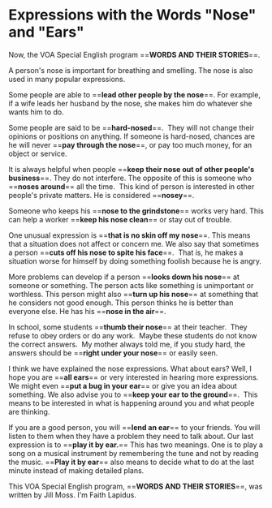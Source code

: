 # Expressions with the Words "Nose" and "Ears"

<span></span>

Now, the VOA Special English program ==**WORDS AND THEIR STORIES**==.

A person's nose is important for breathing and smelling. The nose is also used in many popular expressions.

Some people are able to ==**lead other people by the nose**==. For example, if a wife leads her husband by the nose, she makes him do whatever she wants him to do.

Some people are said to be ==**hard-nosed**==.  They will not change their opinions or positions on anything. If someone is hard-nosed, chances are he will never ==**pay through the nose**==, or pay too much money, for an object or service.

It is always helpful when people ==**keep their nose out of other people's business**==. They do not interfere. The opposite of this is someone who ==**noses around**== all the time.  This kind of person is interested in other people's private matters. He is considered ==**nosey**==.

Someone who keeps his ==**nose to the grindstone**== works very hard. This can help a worker ==**keep his nose clean**== or stay out of trouble.

One unusual expression is ==**that is no skin off my nose**==. This means that a situation does not affect or concern me. We also say that sometimes a person ==**cuts off his nose to spite his face**==.  That is, he makes a situation worse for himself by doing something foolish because he is angry.

More problems can develop if a person ==**looks down his nose**== at someone or something. The person acts like something is unimportant or worthless. This person might also ==**turn up his nose**== at something that he considers not good enough. This person thinks he is better than everyone else. He has his ==**nose in the air**==.

In school, some students ==**thumb their nose**== at their teacher.  They refuse to obey orders or do any work.  Maybe these students do not know the correct answers.  My mother always told me, if you study hard, the answers should be ==**right under your nose**== or easily seen.

I think we have explained the nose expressions. What about ears? Well, I hope you are ==**all ears**== or very interested in hearing more expressions. We might even ==**put a bug in your ear**== or give you an idea about something. We also advise you to ==**keep your ear to the ground**==.  This means to be interested in what is happening around you and what people are thinking.

If you are a good person, you will ==**lend an ear**== to your friends. You will listen to them when they have a problem they need to talk about. Our last expression is to ==**play it by ear.**== This has two meanings. One is to play a song on a musical instrument by remembering the tune and not by reading the music. ==**Play it by ear**== also means to decide what to do at the last minute instead of making detailed plans.

This VOA Special English program, ==**WORDS AND THEIR STORIES**==, was written by Jill Moss. I'm Faith Lapidus.



